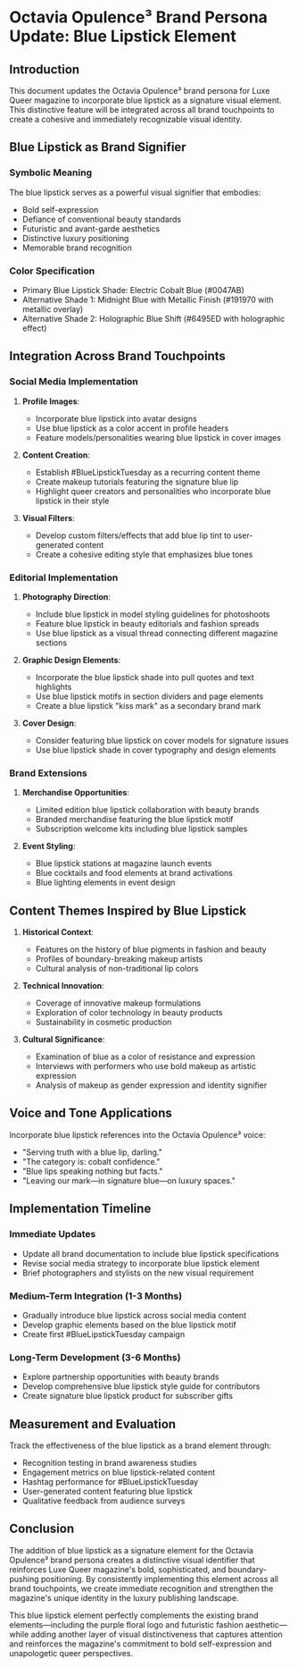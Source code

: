 # Octavia Opulence³ Brand Persona Update: Blue Lipstick Element

## Introduction

This document updates the Octavia Opulence³ brand persona for Luxe Queer magazine to incorporate blue lipstick as a signature visual element. This distinctive feature will be integrated across all brand touchpoints to create a cohesive and immediately recognizable visual identity.

## Blue Lipstick as Brand Signifier

### Symbolic Meaning
The blue lipstick serves as a powerful visual signifier that embodies:
- Bold self-expression
- Defiance of conventional beauty standards
- Futuristic and avant-garde aesthetics
- Distinctive luxury positioning
- Memorable brand recognition

### Color Specification
- Primary Blue Lipstick Shade: Electric Cobalt Blue (#0047AB)
- Alternative Shade 1: Midnight Blue with Metallic Finish (#191970 with metallic overlay)
- Alternative Shade 2: Holographic Blue Shift (#6495ED with holographic effect)

## Integration Across Brand Touchpoints

### Social Media Implementation
1. **Profile Images**:
   - Incorporate blue lipstick into avatar designs
   - Use blue lipstick as a color accent in profile headers
   - Feature models/personalities wearing blue lipstick in cover images

2. **Content Creation**:
   - Establish #BlueLipstickTuesday as a recurring content theme
   - Create makeup tutorials featuring the signature blue lip
   - Highlight queer creators and personalities who incorporate blue lipstick in their style

3. **Visual Filters**:
   - Develop custom filters/effects that add blue lip tint to user-generated content
   - Create a cohesive editing style that emphasizes blue tones

### Editorial Implementation
1. **Photography Direction**:
   - Include blue lipstick in model styling guidelines for photoshoots
   - Feature blue lipstick in beauty editorials and fashion spreads
   - Use blue lipstick as a visual thread connecting different magazine sections

2. **Graphic Design Elements**:
   - Incorporate the blue lipstick shade into pull quotes and text highlights
   - Use blue lipstick motifs in section dividers and page elements
   - Create a blue lipstick "kiss mark" as a secondary brand mark

3. **Cover Design**:
   - Consider featuring blue lipstick on cover models for signature issues
   - Use blue lipstick shade in cover typography and design elements

### Brand Extensions
1. **Merchandise Opportunities**:
   - Limited edition blue lipstick collaboration with beauty brands
   - Branded merchandise featuring the blue lipstick motif
   - Subscription welcome kits including blue lipstick samples

2. **Event Styling**:
   - Blue lipstick stations at magazine launch events
   - Blue cocktails and food elements at brand activations
   - Blue lighting elements in event design

## Content Themes Inspired by Blue Lipstick

1. **Historical Context**:
   - Features on the history of blue pigments in fashion and beauty
   - Profiles of boundary-breaking makeup artists
   - Cultural analysis of non-traditional lip colors

2. **Technical Innovation**:
   - Coverage of innovative makeup formulations
   - Exploration of color technology in beauty products
   - Sustainability in cosmetic production

3. **Cultural Significance**:
   - Examination of blue as a color of resistance and expression
   - Interviews with performers who use bold makeup as artistic expression
   - Analysis of makeup as gender expression and identity signifier

## Voice and Tone Applications

Incorporate blue lipstick references into the Octavia Opulence³ voice:

- "Serving truth with a blue lip, darling."
- "The category is: cobalt confidence."
- "Blue lips speaking nothing but facts."
- "Leaving our mark—in signature blue—on luxury spaces."

## Implementation Timeline

### Immediate Updates
- Update all brand documentation to include blue lipstick specifications
- Revise social media strategy to incorporate blue lipstick element
- Brief photographers and stylists on the new visual requirement

### Medium-Term Integration (1-3 Months)
- Gradually introduce blue lipstick across social media content
- Develop graphic elements based on the blue lipstick motif
- Create first #BlueLipstickTuesday campaign

### Long-Term Development (3-6 Months)
- Explore partnership opportunities with beauty brands
- Develop comprehensive blue lipstick style guide for contributors
- Create signature blue lipstick product for subscriber gifts

## Measurement and Evaluation

Track the effectiveness of the blue lipstick as a brand element through:
- Recognition testing in brand awareness studies
- Engagement metrics on blue lipstick-related content
- Hashtag performance for #BlueLipstickTuesday
- User-generated content featuring blue lipstick
- Qualitative feedback from audience surveys

## Conclusion

The addition of blue lipstick as a signature element for the Octavia Opulence³ brand persona creates a distinctive visual identifier that reinforces Luxe Queer magazine's bold, sophisticated, and boundary-pushing positioning. By consistently implementing this element across all brand touchpoints, we create immediate recognition and strengthen the magazine's unique identity in the luxury publishing landscape.

This blue lipstick element perfectly complements the existing brand elements—including the purple floral logo and futuristic fashion aesthetic—while adding another layer of visual distinctiveness that captures attention and reinforces the magazine's commitment to bold self-expression and unapologetic queer perspectives.
